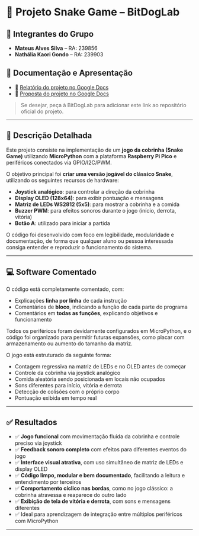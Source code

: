 # 🐍 Projeto Snake Game – BitDogLab

## 👥 Integrantes do Grupo

- **Mateus Alves Silva** – RA: 239856
- **Nathália Kaori Gondo** – RA: 239903

## 🔗 Documentação e Apresentação
- 📄 [Relatório do projeto no Google Docs](https://docs.google.com/document/d/1dpaKRoc5Zu-8dQmBL2AY7nqhb6fK013XJ1xV9JeQEso/edit?usp=sharing)  
- 📄 [Proposta do projeto no Google Docs](https://docs.google.com/document/d/1hUa7evTsGhv2qcS7_uBKVWjl4HW6heMswdRRUvuTeMQ/edit?usp=sharing)  

> Se desejar, peça à BitDogLab para adicionar este link ao repositório oficial do projeto.

---

## 📌 Descrição Detalhada

Este projeto consiste na implementação de um **jogo da cobrinha (Snake Game)** utilizando **MicroPython** com a plataforma **Raspberry Pi Pico** e periféricos conectados via GPIO/I2C/PWM.  

O objetivo principal foi **criar uma versão jogável do clássico Snake**, utilizando os seguintes recursos de hardware:

- **Joystick analógico**: para controlar a direção da cobrinha  
- **Display OLED (128x64)**: para exibir pontuação e mensagens  
- **Matriz de LEDs WS2812 (5x5)**: para mostrar a cobrinha e a comida  
- **Buzzer PWM**: para efeitos sonoros durante o jogo (início, derrota, vitória)  
- **Botão A**: utilizado para iniciar a partida

O código foi desenvolvido com foco em legibilidade, modularidade e documentação, de forma que qualquer aluno ou pessoa interessada consiga entender e reproduzir o funcionamento do sistema.

---

## 💻 Software Comentado

O código está completamente comentado, com:

- Explicações **linha por linha** de cada instrução  
- Comentários de **bloco**, indicando a função de cada parte do programa  
- Comentários em **todas as funções**, explicando objetivos e funcionamento  

Todos os periféricos foram devidamente configurados em MicroPython, e o código foi organizado para permitir futuras expansões, como placar com armazenamento ou aumento do tamanho da matriz.

O jogo está estruturado da seguinte forma:

- Contagem regressiva na matriz de LEDs e no OLED antes de começar
- Controle da cobrinha via joystick analógico
- Comida aleatória sendo posicionada em locais não ocupados
- Sons diferentes para início, vitória e derrota
- Detecção de colisões com o próprio corpo
- Pontuação exibida em tempo real

---

## ✅ Resultados

- ✅ **Jogo funcional** com movimentação fluida da cobrinha e controle preciso via joystick  
- ✅ **Feedback sonoro completo** com efeitos para diferentes eventos do jogo  
- ✅ **Interface visual atrativa**, com uso simultâneo de matriz de LEDs e display OLED  
- ✅ **Código limpo, modular e bem documentado**, facilitando a leitura e entendimento por terceiros  
- ✅ **Comportamento cíclico nas bordas**, como no jogo clássico: a cobrinha atravessa e reaparece do outro lado  
- ✅ **Exibição de tela de vitória e derrota**, com sons e mensagens diferentes  
- ✅ Ideal para aprendizagem de integração entre múltiplos periféricos com MicroPython

---
